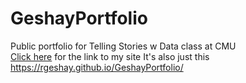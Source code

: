 # GeshayPortfolio
Public portfolio for Telling Stories w Data class at CMU
\
[Click here](https://rgeshay.github.io/GeshayPortfolio/) for the link to my site
It's also just this
https://rgeshay.github.io/GeshayPortfolio/
